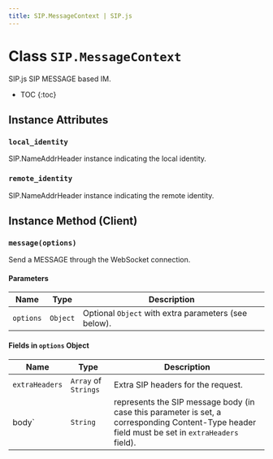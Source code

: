```yaml
---
title: SIP.MessageContext | SIP.js
---
```

# Class `SIP.MessageContext`

SIP.js SIP MESSAGE based IM.

* TOC
{:toc}

## Instance Attributes

### `local_identity`

SIP.NameAddrHeader instance indicating the local identity.

### `remote_identity`

SIP.NameAddrHeader instance indicating the remote identity.

## Instance Method (Client)

### `message(options)`

Send a MESSAGE through the WebSocket connection.

#### Parameters

Name | Type | Description
-----|------|--------------
`options`|`Object`|Optional `Object` with extra parameters (see below).

#### Fields in <code>options</code> Object

Name | Type | Description
-----|------|--------------
`extraHeaders`|`Array` of `Strings`|Extra SIP headers for the request.
body`|`String`|represents the SIP message body (in case this parameter is set, a corresponding Content-Type header field must be set in `extraHeaders` field).